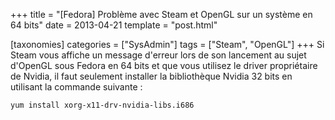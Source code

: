 +++
title = "[Fedora] Problème avec Steam et OpenGL sur un système en 64 bits"
date = 2013-04-21
template = "post.html"

[taxonomies]
categories = ["SysAdmin"]
tags = ["Steam", "OpenGL"]
+++
Si Steam vous affiche un message d'erreur lors de son lancement au sujet
d'OpenGL sous Fedora en 64 bits et que vous utilisez le driver propriétaire de
Nvidia, il faut seulement installer la bibliothèque Nvidia 32 bits en utilisant
la commande suivante :

```
yum install xorg-x11-drv-nvidia-libs.i686
```
